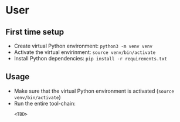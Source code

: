 # User

## First time setup
- Create virtual Python environment: `python3 -m venv venv`
- Activate the virtual envirinment: `source venv/bin/activate`
- Install Python dependencies: `pip install -r requirements.txt`

## Usage
- Make sure that the virtual Python environment is activated (`source venv/bin/activate`)
- Run the entire tool-chain:
  ```
  <TBD>
  ```